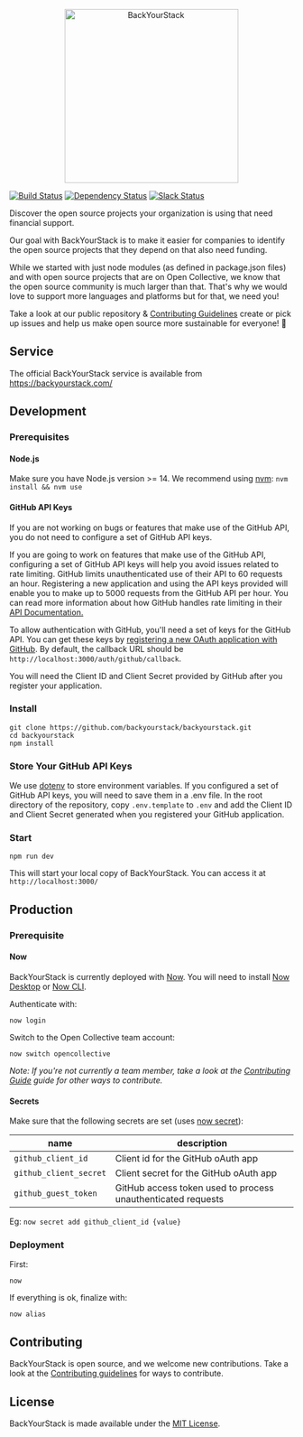 <p align="center">
  <a href="https://backyourstack.com/"><img width="308" height="308" src="src/static/img/logo-og-1.png" alt="BackYourStack"></a>
</p>

[![Build Status](https://travis-ci.org/backyourstack/backyourstack.svg?branch=master)](https://travis-ci.org/backyourstack/backyourstack)
[![Dependency Status](https://david-dm.org/backyourstack/backyourstack/status.svg)](https://david-dm.org/backyourstack/backyourstack)
[![Slack Status](https://slack.opencollective.com/badge.svg)](https://opencollective.slack.com/archives/CMFGW1CTD)

Discover the open source projects your organization is using that need financial support.

Our goal with BackYourStack is to make it easier for companies to identify the open source projects that they depend on that also need funding.

While we started with just node modules (as defined in package.json files) and with open source projects that are on Open Collective, we know that the open source community is much larger than that. That's why we would love to support more languages and platforms but for that, we need you!

Take a look at our public repository & [Contributing Guidelines](https://github.com/backyourstack/backyourstack/blob/master/CONTRIBUTING.md) create or pick up issues and help us make open source more sustainable for everyone! 🙌

## Service

The official BackYourStack service is available from https://backyourstack.com/

## Development

### Prerequisites

#### Node.js

Make sure you have Node.js version >= 14. We recommend using [nvm](https://github.com/creationix/nvm): `nvm install && nvm use`

#### GitHub API Keys

If you are not working on bugs or features that make use of the GitHub API, you do not need to configure a set of GitHub API keys.

If you are going to work on features that make use of the GitHub API, configuring a set of GitHub API keys will help you avoid issues related to rate limiting. GitHub limits unauthenticated use of their API to 60 requests an hour. Registering a new application and using the API keys provided will enable you to make up to 5000 requests from the GitHub API per hour. You can read more information about how GitHub handles rate limiting in their [API Documentation.](https://developer.github.com/v3/#rate-limiting)

To allow authentication with GitHub, you'll need a set of keys for the GitHub API. You can get these keys by [registering a new OAuth application with GitHub](https://github.com/settings/applications/new). By default, the callback URL should be `http://localhost:3000/auth/github/callback`.

You will need the Client ID and Client Secret provided by GitHub after you register your application.

### Install

```
git clone https://github.com/backyourstack/backyourstack.git
cd backyourstack
npm install
```

### Store Your GitHub API Keys

We use [dotenv](https://github.com/motdotla/dotenv) to store environment variables. If you configured a set of GitHub API keys, you will need to save them in a .env file. In the root directory of the repository, copy `.env.template` to `.env` and add the Client ID and Client Secret generated when you registered your GitHub application.

### Start

`npm run dev`

This will start your local copy of BackYourStack. You can access it at `http://localhost:3000/`

## Production

### Prerequisite

#### Now

BackYourStack is currently deployed with [Now](https://zeit.co/now). You will need to install [Now Desktop](https://github.com/zeit/now-desktop) or [Now CLI](https://github.com/zeit/now-cli).

Authenticate with:

`now login`

Switch to the Open Collective team account:

`now switch opencollective`

_Note: If you're not currently a team member, take a look at the [Contributing Guide](CONTRIBUTING.md) guide for other ways to contribute._

#### Secrets

Make sure that the following secrets are set (uses [now secret](https://zeit.co/docs/getting-started/secrets)):

| name                   | description                                                  |
| ---------------------- | ------------------------------------------------------------ |
| `github_client_id`     | Client id for the GitHub oAuth app                           |
| `github_client_secret` | Client secret for the GitHub oAuth app                       |
| `github_guest_token`   | GitHub access token used to process unauthenticated requests |

Eg: `now secret add github_client_id {value}`

### Deployment

First:

`now`

If everything is ok, finalize with:

`now alias`

## Contributing

BackYourStack is open source, and we welcome new contributions. Take a look at the [Contributing guidelines](Contributing.md) for ways to contribute.

## License

BackYourStack is made available under the [MIT License](LICENSE).
